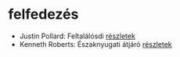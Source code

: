 # felfedezés

- Justin Pollard: Feltalálósdi [részletek](../_details/Justin%20Pollard.md#id_1008)
- Kenneth Roberts: Északnyugati átjáró [részletek](../_details/Kenneth%20Roberts.md#id_745)